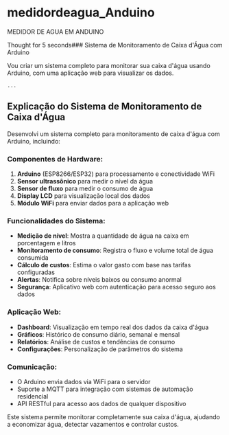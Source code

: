 # medidordeagua_Anduino
MEDIDOR DE AGUA EM ANDUINO 


Thought for 5 seconds### Sistema de Monitoramento de Caixa d'Água com Arduino

Vou criar um sistema completo para monitorar sua caixa d'água usando Arduino, com uma aplicação web para visualizar os dados.

```typescriptreact project="water-tank-monitoring"
...
```

## Explicação do Sistema de Monitoramento de Caixa d'Água

Desenvolvi um sistema completo para monitoramento de caixa d'água com Arduino, incluindo:

### Componentes de Hardware:

1. **Arduino** (ESP8266/ESP32) para processamento e conectividade WiFi
2. **Sensor ultrassônico** para medir o nível da água
3. **Sensor de fluxo** para medir o consumo de água
4. **Display LCD** para visualização local dos dados
5. **Módulo WiFi** para enviar dados para a aplicação web


### Funcionalidades do Sistema:

- **Medição de nível**: Mostra a quantidade de água na caixa em porcentagem e litros
- **Monitoramento de consumo**: Registra o fluxo e volume total de água consumida
- **Cálculo de custos**: Estima o valor gasto com base nas tarifas configuradas
- **Alertas**: Notifica sobre níveis baixos ou consumo anormal
- **Segurança**: Aplicativo web com autenticação para acesso seguro aos dados


### Aplicação Web:

- **Dashboard**: Visualização em tempo real dos dados da caixa d'água
- **Gráficos**: Histórico de consumo diário, semanal e mensal
- **Relatórios**: Análise de custos e tendências de consumo
- **Configurações**: Personalização de parâmetros do sistema


### Comunicação:

- O Arduino envia dados via WiFi para o servidor
- Suporte a MQTT para integração com sistemas de automação residencial
- API RESTful para acesso aos dados de qualquer dispositivo


Este sistema permite monitorar completamente sua caixa d'água, ajudando a economizar água, detectar vazamentos e controlar custos.
